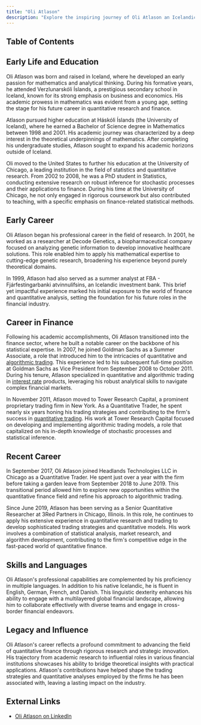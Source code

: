 ```yaml
---
title: "Oli Atlason"
description: "Explore the inspiring journey of Oli Atlason an Icelandic quantitative finance expert and multilingual scholar driving innovation and strategic success globally."
---
```




## Table of Contents

## Early Life and Education

Oli Atlason was born and raised in Iceland, where he developed an early passion for mathematics and analytical thinking. During his formative years, he attended Verzlunarskóli Íslands, a prestigious secondary school in Iceland, known for its strong emphasis on business and economics. His academic prowess in mathematics was evident from a young age, setting the stage for his future career in quantitative research and finance.

Atlason pursued higher education at Háskóli Íslands (the University of Iceland), where he earned a Bachelor of Science degree in Mathematics between 1998 and 2001. His academic journey was characterized by a deep interest in the theoretical underpinnings of mathematics. After completing his undergraduate studies, Atlason sought to expand his academic horizons outside of Iceland.

Oli moved to the United States to further his education at the University of Chicago, a leading institution in the field of statistics and quantitative research. From 2002 to 2008, he was a PhD student in Statistics, conducting extensive research on robust inference for stochastic processes and their applications to finance. During his time at the University of Chicago, he not only engaged in rigorous coursework but also contributed to teaching, with a specific emphasis on finance-related statistical methods.

## Early Career

Oli Atlason began his professional career in the field of research. In 2001, he worked as a researcher at Decode Genetics, a biopharmaceutical company focused on analyzing genetic information to develop innovative healthcare solutions. This role enabled him to apply his mathematical expertise to cutting-edge genetic research, broadening his experience beyond purely theoretical domains.

In 1999, Atlason had also served as a summer analyst at FBA - Fjárfestingarbanki atvinnulífsins, an Icelandic investment bank. This brief yet impactful experience marked his initial exposure to the world of finance and quantitative analysis, setting the foundation for his future roles in the financial industry.

## Career in Finance

Following his academic accomplishments, Oli Atlason transitioned into the finance sector, where he built a notable career on the backbone of his statistical expertise. In 2007, he joined Goldman Sachs as a Summer Associate, a role that introduced him to the intricacies of quantitative and [algorithmic trading](/wiki/algorithmic-trading). This experience led to his subsequent full-time position at Goldman Sachs as Vice President from September 2008 to October 2011. During his tenure, Atlason specialized in quantitative and algorithmic trading in [interest rate](/wiki/interest-rate-trading-strategies) products, leveraging his robust analytical skills to navigate complex financial markets.

In November 2011, Atlason moved to Tower Research Capital, a prominent proprietary trading firm in New York. As a Quantitative Trader, he spent nearly six years honing his trading strategies and contributing to the firm's success in [quantitative trading](/wiki/quantitative-trading). His work at Tower Research Capital focused on developing and implementing algorithmic trading models, a role that capitalized on his in-depth knowledge of stochastic processes and statistical inference.

## Recent Career

In September 2017, Oli Atlason joined Headlands Technologies LLC in Chicago as a Quantitative Trader. He spent just over a year with the firm before taking a garden leave from September 2018 to June 2019. This transitional period allowed him to explore new opportunities within the quantitative finance field and refine his approach to algorithmic trading.

Since June 2019, Atlason has been serving as a Senior Quantitative Researcher at 3Red Partners in Chicago, Illinois. In this role, he continues to apply his extensive experience in quantitative research and trading to develop sophisticated trading strategies and quantitative models. His work involves a combination of statistical analysis, market research, and algorithm development, contributing to the firm's competitive edge in the fast-paced world of quantitative finance.

## Skills and Languages

Oli Atlason's professional capabilities are complemented by his proficiency in multiple languages. In addition to his native Icelandic, he is fluent in English, German, French, and Danish. This linguistic dexterity enhances his ability to engage with a multilayered global financial landscape, allowing him to collaborate effectively with diverse teams and engage in cross-border financial endeavors.

## Legacy and Influence

Oli Atlason's career reflects a profound commitment to advancing the field of quantitative finance through rigorous research and strategic innovation. His trajectory from academic research to influential roles in various financial institutions showcases his ability to bridge theoretical insights with practical applications. Atlason's contributions have helped shape the trading strategies and quantitative analyses employed by the firms he has been associated with, leaving a lasting impact on the industry.

## External Links

- [Oli Atlason on LinkedIn](www.linkedin.com/in/oli-atlason-ba1a523)